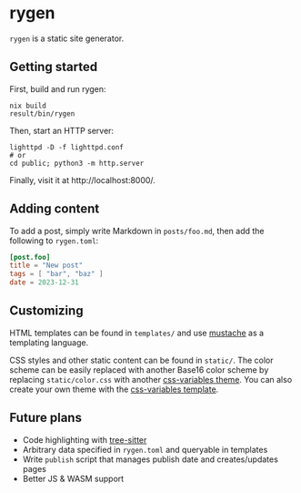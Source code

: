 # rygen

`rygen` is a static site generator.

## Getting started

First, build and run rygen:

```
nix build
result/bin/rygen
```

Then, start an HTTP server:

```
lighttpd -D -f lighttpd.conf 
# or
cd public; python3 -m http.server
```

Finally, visit it at http://localhost:8000/.

## Adding content

To add a post, simply write Markdown in `posts/foo.md`, then add the following to `rygen.toml`:

```toml
[post.foo]
title = "New post"
tags = [ "bar", "baz" ]
date = 2023-12-31
```

## Customizing

HTML templates can be found in `templates/` and use [mustache](http://mustache.github.io/) as a templating language.

CSS styles and other static content can be found in `static/`. The color scheme can be easily replaced with another Base16 color scheme by replacing `static/color.css` with another [css-variables theme](https://github.com/samme/base16-styles/tree/master/css-variables). You can also create your own theme with the [css-variables template](https://github.com/samme/base16-styles/blob/master/templates/css-variables.mustache).

## Future plans

- Code highlighting with [tree-sitter](https://github.com/tree-sitter/tree-sitter)
- Arbitrary data specified in `rygen.toml` and queryable in templates
- Write `publish` script that manages publish date and creates/updates pages
- Better JS & WASM support

